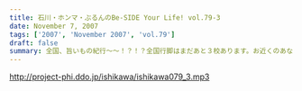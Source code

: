 ```yaml
---
title: 石川・ホンマ・ぶるんのBe-SIDE Your Life! vol.79-3
date: November 7, 2007
tags: ['2007', 'November 2007', 'vol.79']
draft: false
summary: 全国、旨いもの紀行〜〜！？！？全国行脚はまだあと３校あります。お近くのあなたは是非、大学に行ってみよう！学園祭の時は、良い大学見学の機会だから、中高生のチミもこれを機会に３人のへっぽこ具合を生でチェックしに来てみて！NAMAE
---
```


http://project-phi.ddo.jp/ishikawa/ishikawa079_3.mp3